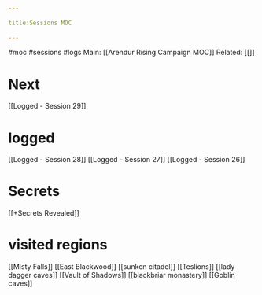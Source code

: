 --- 
title:Sessions MOC 
---
#moc #sessions #logs
Main: [[Arendur Rising Campaign MOC]]
Related: [[]]

# Next
[[Logged - Session 29]]

# logged
[[Logged -  Session 28]]
[[Logged - Session 27]]
[[Logged - Session 26]]

# Secrets
[[+Secrets Revealed]]

# visited regions
[[Misty Falls]]
[[East Blackwood]]
[[sunken citadel]]
[[Teslions]]
[[lady dagger caves]]
[[Vault of Shadows]]
[[blackbriar monastery]]
[[Goblin caves]]
